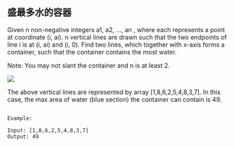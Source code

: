 ## 盛最多水的容器

Given n non-negative integers a1, a2, ..., an , where each represents a point at coordinate (i, ai).
n vertical lines are drawn such that the two endpoints of line i is at (i, ai) and (i, 0). 
Find two lines, which together with x-axis forms a container, such that the container contains the most water.

Note: You may not slant the container and n is at least 2.

![](https://s3-lc-upload.s3.amazonaws.com/uploads/2018/07/17/question_11.jpg)

The above vertical lines are represented by array [1,8,6,2,5,4,8,3,7]. In this case, the max area of water (blue section) the container can contain is 49.

```

Example:

Input: [1,8,6,2,5,4,8,3,7]
Output: 49

```


